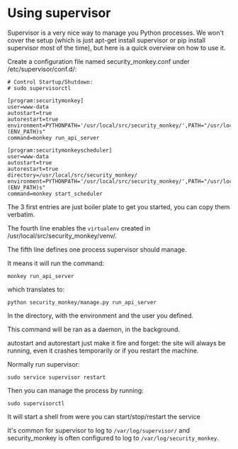 Using supervisor
================

Supervisor is a very nice way to manage you Python processes. We won't cover the setup (which is just apt-get install supervisor or pip install supervisor most of the time), but here is a quick overview on how to use it.

Create a configuration file named security\_monkey.conf under /etc/supervisor/conf.d/:

    # Control Startup/Shutdown:
    # sudo supervisorctl
    
    [program:securitymonkey]
    user=www-data
    autostart=true
    autorestart=true
    environment=PYTHONPATH='/usr/local/src/security_monkey/',PATH="/usr/local/src/security_monkey/venv/bin:%(ENV_PATH)s"
    command=monkey run_api_server
    
    [program:securitymonkeyscheduler]
    user=www-data
    autostart=true
    autorestart=true
    directory=/usr/local/src/security_monkey/
    environment=PYTHONPATH='/usr/local/src/security_monkey/',PATH="/usr/local/src/security_monkey/venv/bin:%(ENV_PATH)s"
    command=monkey start_scheduler

The 3 first entries are just boiler plate to get you started, you can copy them verbatim.

The fourth line enables the `virtualenv` created in /usr/local/src/security_monkey/venv/.

The fifth line defines one process supervisor should manage.

It means it will run the command:

    monkey run_api_server
    
which translates to:

    python security_monkey/manage.py run_api_server

In the directory, with the environment and the user you defined.

This command will be ran as a daemon, in the background.

autostart and autorestart just make it fire and forget: the site will always be running, even it crashes temporarily or if you restart the machine.

Normally run supervisor:

    sudo service supervisor restart

Then you can manage the process by running:

    sudo supervisorctl

It will start a shell from were you can start/stop/restart the service

It's common for supervisor to log to `/var/log/supervisor/` and security_monkey is often configured to log to `/var/log/security_monkey`.